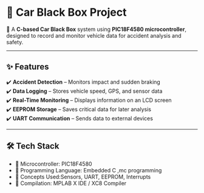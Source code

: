 # 🚗 Car Black Box Project  

🚀 A **C-based Car Black Box** system using **PIC18F4580 microcontroller**, designed to record and monitor vehicle data for accident analysis and safety.  

---  

## ✨ Features  
✔️ **Accident Detection** – Monitors impact and sudden braking  
✔️ **Data Logging** – Stores vehicle speed, GPS, and sensor data  
✔️ **Real-Time Monitoring** – Displays information on an LCD screen  
✔️ **EEPROM Storage** – Saves critical data for later analysis  
✔️ **UART Communication** – Sends data to external devices  

---  

## 🛠 Tech Stack  
- 🔹 Microcontroller: PIC18F4580  
- 🔹 Programming Language: Embedded C ,mc programming
- 🔹 Concepts Used:Sensors, UART, EEPROM, Interrupts  
- 🔹 Compilation: MPLAB X IDE / XC8 Compiler    
